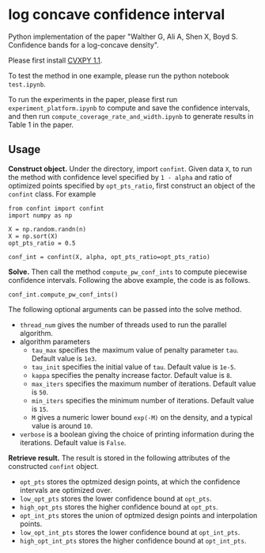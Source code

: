 # log concave confidence interval
Python implementation of the paper "Walther G, Ali A, Shen X, Boyd S. Confidence bands for a log-concave density".

Please first install [CVXPY 1.1](http://www.cvxpy.org/).

To test the method in one example, please run the python notebook ```test.ipynb```.

To run the experiments in the paper, please first run ```experiment_platform.ipynb``` to compute and save the confidence intervals, and then run ```compute_coverage_rate_and_width.ipynb``` to generate results in Table 1 in the paper.

## Usage
**Construct object.** Under the directory, import `confint`. 
Given data `X`, to run the method with confidence level specified by `1 - alpha` and ratio of optimized points specified by `opt_pts_ratio`, 
first construct an object of the `confint` class. For example
```python3
from confint import confint
import numpy as np

X = np.random.randn(n)
X = np.sort(X)
opt_pts_ratio = 0.5

conf_int = confint(X, alpha, opt_pts_ratio=opt_pts_ratio)
```

**Solve.** Then call the method `compute_pw_conf_ints` to compute piecewise confidence intervals.
Following the above example, the code is as follows.
```python3
conf_int.compute_pw_conf_ints()
```
The following optional arguments can be passed into the solve method.
* `thread_num` gives the number of threads used to run the parallel algorithm.
* algorithm parameters
    * `tau_max` specifies the maximum value of penalty parameter `tau`. Default value is `1e3`.
    * `tau_init` specifies the initial value of `tau`. Default value is `1e-5`.
    * `kappa` specifies the penalty increase factor. Default value is `8`.
    * `max_iters` specifies the maximum number of iterations. Default value is `50`.
    * `min_iters` specifies the minimum number of iterations. Default value is `15`.
    * `M` gives a numeric lower bound `exp(-M)` on the density, and a typical value is around `10`.
* `verbose` is a boolean giving the choice of printing information during the iterations. Default value is `False`.

**Retrieve result.** The result is stored in the following attributes of the constructed `confint` object.
* `opt_pts` stores the optmized design points, at which the confidence intervals are optimized over.
* `low_opt_pts` stores the lower confidence bound at `opt_pts`.
* `high_opt_pts` stores the higher confidence bound at `opt_pts`.
* `opt_int_pts` stores the union of optmized design points and interpolation points.
* `low_opt_int_pts` stores the lower confidence bound at `opt_int_pts`.
* `high_opt_int_pts` stores the higher confidence bound at `opt_int_pts`.
